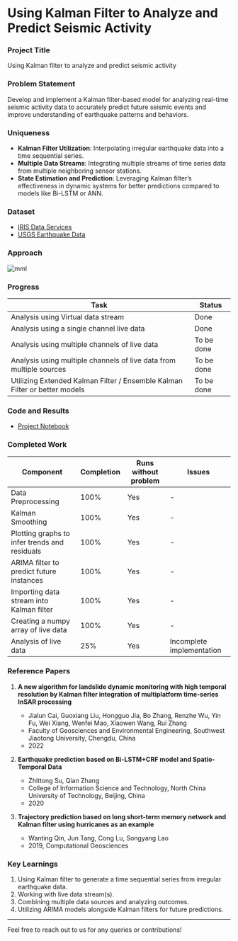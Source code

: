 # Using Kalman Filter to Analyze and Predict Seismic Activity

### Project Title
Using Kalman filter to analyze and predict seismic activity

### Problem Statement
Develop and implement a Kalman filter-based model for analyzing real-time seismic activity data to accurately predict future seismic events and improve understanding of earthquake patterns and behaviors.

### Uniqueness
- **Kalman Filter Utilization**: Interpolating irregular earthquake data into a time sequential series.
- **Multiple Data Streams**: Integrating multiple streams of time series data from multiple neighboring sensor stations.
- **State Estimation and Prediction**: Leveraging Kalman filter’s effectiveness in dynamic systems for better predictions compared to models like Bi-LSTM or ANN.

### Dataset
- [IRIS Data Services](https://service.iris.edu/fdsnws/dataselect/docs/1/builder/)
- [USGS Earthquake Data](https://earthquake.usgs.gov/fdsnws/event/1/)

### Approach
![mml](https://github.com/viridi-5/Kalman-filter-to-predict-seimic-activity-/assets/113525455/58b4f8bf-0e89-464d-881d-29a4515181d3)


### Progress
| Task                                                       | Status                |
|------------------------------------------------------------|-----------------------|
| Analysis using Virtual data stream                         | Done                  |
| Analysis using a single channel live data                  | Done                  |
| Analysis using multiple channels of live data              | To be done            |
| Analysis using multiple channels of live data from multiple sources | To be done   |
| Utilizing Extended Kalman Filter / Ensemble Kalman Filter or better models | To be done   |

### Code and Results
- [Project Notebook](https://colab.research.google.com/drive/15-3mdSHbNlLIu7lZiCjKXBfbFin-bJGc)

### Completed Work
| Component                                    | Completion | Runs without problem | Issues         |
|----------------------------------------------|------------|----------------------|----------------|
| Data Preprocessing                           | 100%       | Yes                  | -              |
| Kalman Smoothing                             | 100%       | Yes                  | -              |
| Plotting graphs to infer trends and residuals| 100%       | Yes                  | -              |
| ARIMA filter to predict future instances     | 100%       | Yes                  | -              |
| Importing data stream into Kalman filter     | 100%       | Yes                  | -              |
| Creating a numpy array of live data          | 100%       | Yes                  | -              |
| Analysis of live data                        | 25%        | Yes                  | Incomplete implementation |

### Reference Papers
1. **A new algorithm for landslide dynamic monitoring with high temporal resolution by Kalman filter integration of multiplatform time-series InSAR processing**
   - Jialun Cai, Guoxiang Liu, Hongguo Jia, Bo Zhang, Renzhe Wu, Yin Fu, Wei Xiang, Wenfei Mao, Xiaowen Wang, Rui Zhang
   - Faculty of Geosciences and Environmental Engineering, Southwest Jiaotong University, Chengdu, China
   - 2022

2. **Earthquake prediction based on Bi-LSTM+CRF model and Spatio-Temporal Data**
   - Zhittong Su, Qian Zhang
   - College of Information Science and Technology, North China University of Technology, Beijing, China
   - 2020

3. **Trajectory prediction based on long short-term memory network and Kalman filter using hurricanes as an example**
   - Wanting Qin, Jun Tang, Cong Lu, Songyang Lao
   - 2019, Computational Geosciences

### Key Learnings
1. Using Kalman filter to generate a time sequential series from irregular earthquake data.
2. Working with live data stream(s).
3. Combining multiple data sources and analyzing outcomes.
4. Utilizing ARIMA models alongside Kalman filters for future predictions.

---

Feel free to reach out to us for any queries or contributions!

